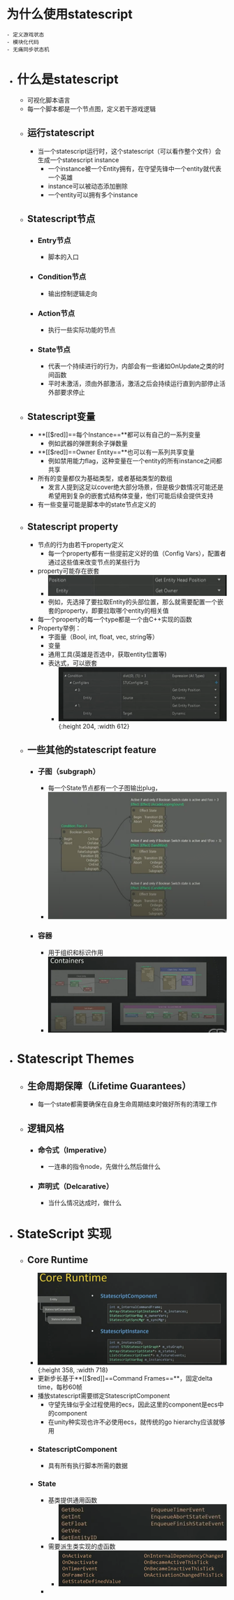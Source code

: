 # 为什么使用statescript
	- 定义游戏状态
	- 模块化代码
	- 无痛同步状态机
- # 什么是statescript
	- 可视化脚本语言
	- 每一个脚本都是一个节点图，定义若干游戏逻辑
	- ## 运行statescript
		- 当一个statescript运行时，这个statescript（可以看作整个文件）会生成一个statescript instance
			- 一个instance被一个Entity拥有，在守望先锋中一个entity就代表一个英雄
			- instance可以被动态添加删除
			- 一个entity可以拥有多个instance
	- ## Statescript节点
		- ### Entry节点
			- 脚本的入口
		- ### Condition节点
			- 输出控制逻辑走向
		- ### Action节点
			- 执行一些实际功能的节点
		- ### State节点
			- 代表一个持续进行的行为，内部会有一些诸如OnUpdate之类的时间函数
			- 平时未激活，须由外部激活，激活之后会持续运行直到内部停止活外部要求停止
	- ## Statescript变量
		- **[[$red]]==每个Instance==**都可以有自己的一系列变量
			- 例如武器的弹匣剩余子弹数量
		- **[[$red]]==Owner Entity==**也可以有一系列共享变量
			- 例如禁用能力flag，这种变量在一个entity的所有instance之间都共享
		- 所有的变量都仅为基础类型，或者基础类型的数组
			- 发言人提到这足以cover绝大部分场景，但是极少数情况可能还是希望用到复杂的嵌套式结构体变量，他们可能后续会提供支持
		- 有一些变量可能是脚本中的state节点定义的
	- ## Statescript property
		- 节点的行为由若干property定义
			- 每一个property都有一些提前定义好的值（Config Vars），配置者通过这些值来改变节点的某些行为
		- property可能存在嵌套
			- ![image.png](../assets/image_1748594348314_0.png)
			- 例如，先选择了要拉取Entity的头部位置，那么就需要配置一个嵌套的property，即要拉取哪个entity的相关值
		- 每一个property的每一个type都是一个由C++实现的函数
		- Property举例：
			- 字面量（Bool, int, float, vec, string等）
			- 变量
			- 通用工具(英雄是否选中，获取entity位置等)
			- 表达式，可以嵌套
				- ![image.png](../assets/image_1748596265306_0.png){:height 204, :width 612}
	- ## 一些其他的statescript feature
		- ### 子图（subgraph）
			- 每一个State节点都有一个子图输出plug，
			- ![image.png](../assets/image_1748596993409_0.png)
		- ### 容器
			- 用于组织和标识作用
			- ![image.png](../assets/image_1748597423527_0.png)
- # Statescript Themes
	- ## 生命周期保障（Lifetime Guarantees）
		- 每一个state都需要确保在自身生命周期结束时做好所有的清理工作
	- ## 逻辑风格
		- ### 命令式（Imperative）
			- 一连串的指令node，先做什么然后做什么
		- ### 声明式（Delcarative）
			- 当什么情况达成时，做什么
- # StateScript 实现
	- ## Core Runtime
		- ![image.png](../assets/image_1748600056262_0.png){:height 358, :width 718}
		- 更新步长基于**[[$red]]==Command Frames==**，固定delta time，每秒60帧
		- 播放statescript需要绑定StatescriptComponent
			- 守望先锋似乎全过程使用的ecs，因此这里的component是ecs中的component
			- 在unity种实现也许不必使用ecs，就传统的go hierarchy应该就够用
		- ### StatescriptComponent
			- 具有所有执行脚本所需的数据
		- ### State
			- 基类提供通用函数
				- ![image.png](../assets/image_1748600149204_0.png)
			- 需要派生类实现的虚函数
				- ![image.png](../assets/image_1748600182706_0.png)
			-